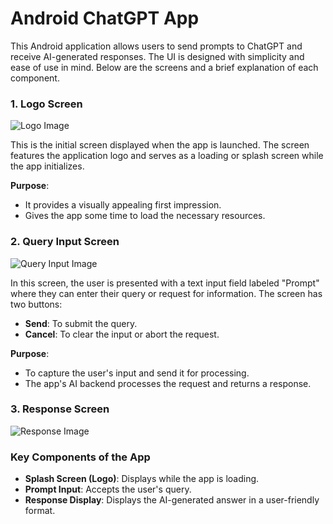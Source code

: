 
# Android ChatGPT App

This Android application allows users to send prompts to ChatGPT and receive AI-generated responses. The UI is designed with simplicity and ease of use in mind. Below are the screens and a brief explanation of each component.

### 1. Logo Screen
![Logo Image](CMPE277-ChatGPT-main/logo.png)

This is the initial screen displayed when the app is launched. The screen features the application logo and serves as a loading or splash screen while the app initializes. 

**Purpose**: 
- It provides a visually appealing first impression.
- Gives the app some time to load the necessary resources.

### 2. Query Input Screen
![Query Input Image](CMPE277-ChatGPT-main/query.png)

In this screen, the user is presented with a text input field labeled "Prompt" where they can enter their query or request for information. The screen has two buttons:
- **Send**: To submit the query.
- **Cancel**: To clear the input or abort the request.

**Purpose**: 
- To capture the user's input and send it for processing.
- The app's AI backend processes the request and returns a response.

### 3. Response Screen
![Response Image](CMPE277-ChatGPT-main/response.png)




### Key Components of the App
- **Splash Screen (Logo)**: Displays while the app is loading.
- **Prompt Input**: Accepts the user's query.
- **Response Display**: Displays the AI-generated answer in a user-friendly format.
